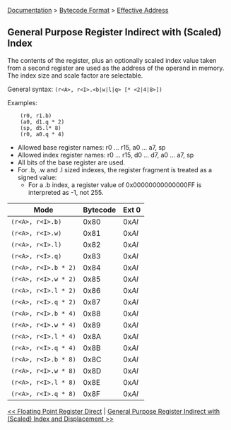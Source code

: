 [Documentation](../../README.md) > [Bytecode Format](../README.md) > [Effective Address](../EffectiveAddress.md)

## General Purpose Register Indirect with (Scaled) Index

The contents of the register, plus an optionally scaled index value taken from a second register are used as the address of the operand in memory. The index size and scale factor are selectable.

General syntax: `(r<A>, r<I>.<b|w|l|q> [* <2|4|8>])`

Examples:

        (r0, r1.b)
        (a0, d1.q * 2)
        (sp, d5.l* 8)
        (r0, a0.q * 4)

* Allowed base register names: r0 ... r15, a0 ... a7, sp
* Allowed index register names: r0 ... r15, d0 ... d7, a0 ... a7, sp
* All bits of the base register are used.
* For .b, .w and .l sized indexes, the register fragment is treated as a signed value:
    - For a .b index, a register value of 0x00000000000000FF is interpreted as -1, not 255.

| Mode | Bytecode | Ext 0 |
| - | - | - |
| `(r<A>, r<I>.b)` | 0x80 | 0x*AI* |
| `(r<A>, r<I>.w)` | 0x81 | 0x*AI* |
| `(r<A>, r<I>.l)` | 0x82 | 0x*AI* |
| `(r<A>, r<I>.q)` | 0x83 | 0x*AI* |
| `(r<A>, r<I>.b * 2)` | 0x84 | 0x*AI* |
| `(r<A>, r<I>.w * 2)` | 0x85 | 0x*AI* |
| `(r<A>, r<I>.l * 2)` | 0x86 | 0x*AI* |
| `(r<A>, r<I>.q * 2)` | 0x87 | 0x*AI* |
| `(r<A>, r<I>.b * 4)` | 0x88 | 0x*AI* |
| `(r<A>, r<I>.w * 4)` | 0x89 | 0x*AI* |
| `(r<A>, r<I>.l * 4)` | 0x8A | 0x*AI* |
| `(r<A>, r<I>.q * 4)` | 0x8B | 0x*AI* |
| `(r<A>, r<I>.b * 8)` | 0x8C | 0x*AI* |
| `(r<A>, r<I>.w * 8)` | 0x8D | 0x*AI* |
| `(r<A>, r<I>.l * 8)` | 0x8E | 0x*AI* |
| `(r<A>, r<I>.q * 8)` | 0x8F | 0x*AI* |

[<< Floating Point Register Direct](./p_08.md) | [General Purpose Register Indirect with (Scaled) Index and Displacement >>](./p_10.md)
